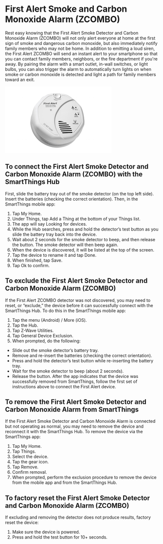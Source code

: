 # First Alert Smoke and Carbon Monoxide Alarm (ZCOMBO) 
Rest easy knowing that the First Alert Smoke Detector and Carbon Monoxide Alarm (ZCOMBO) will not only alert everyone at home at the first sign of smoke and dangerous carbon monoxide, but also immediately notify family members who may not be home.
In addition to emitting a loud siren, the First Alert ZCOMBO will send an instant alert to your smartphone so that you can contact family members, neighbors, or the fire department if you're away. By pairing the alarm with a smart outlet, in-wall switches, or light bulbs, you can also trigger the alarm to automatically turn lights on when smoke or carbon monoxide is detected and light a path for family members toward an exit.

<img src="https://raw.githubusercontent.com/castlecole/customdevices/master/ZWaveFirstAlertZCOMBO.jpg">

## To connect the First Alert Smoke Detector and Carbon Monoxide Alarm (ZCOMBO) with the SmartThings Hub
First, slide the battery tray out of the smoke detector (on the top left side).
Insert the batteries (checking the correct orientation).
Then, in the SmartThings mobile app:
1. Tap My Home.
2. Under Things, tap Add a Thing at the bottom of your Things list.
3. The app will say Looking for devices.
4. While the Hub searches, press and hold the detector’s test button as you slide the battery tray back into the device.
5. Wait about 2 seconds for the smoke detector to beep, and then release the button. The smoke detector will then beep again.
6. When the device is discovered, it will be listed at the top of the screen.
7. Tap the device to rename it and tap Done.
8. When finished, tap Save.
9. Tap Ok to confirm.

## To exclude the First Alert Smoke Detector and Carbon Monoxide Alarm (ZCOMBO)
If the First Alert ZCOMBO detector was not discovered, you may need to reset, or “exclude,” the device before it can successfully connect with the SmartThings Hub. To do this in the SmartThings mobile app:
1. Tap the menu (Android) / More (iOS). 
2. Tap the Hub.
3. Tap Z-Wave Utilities.
4. Tap General Device Exclusion.
5. When prompted, do the following:
* Slide out the smoke detector’s battery tray.
* Remove and re-insert the batteries (checking the correct orientation).
* Press and hold the detector’s test button while re-inserting the battery tray.
* Wait for the smoke detector to beep (about 2 seconds).
* Release the button.
After the app indicates that the device was successfully removed from SmartThings, follow the first set of instructions above to connect the First Alert device.

## To remove the First Alert Smoke Detector and Carbon Monoxide Alarm from SmartThings
If the First Alert Smoke Detector and Carbon Monoxide Alarm is connected but not operating as normal, you may need to remove the device and reconnect it with the SmartThings Hub.
To remove the device via the SmartThings app:
1. Tap My Home.
2. Tap Things.
3. Select the device.
4. Tap the gear icon. 
5. Tap Remove.
6. Confirm removal.
7. When prompted, perform the exclusion procedure to remove the device from the mobile app and from the SmartThings Hub.

## To factory reset the First Alert Smoke Detector and Carbon Monoxide Alarm (ZCOMBO)
If excluding and removing the detector does not produce results, factory reset the device:
1. Make sure the device is powered.
2. Press and hold the test button for 10+ seconds.
